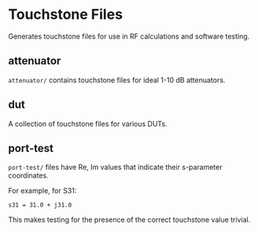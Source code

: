 # Touchstone Files

Generates touchstone files for use in RF calculations and software testing.

## attenuator

`attenuator/` contains touchstone files for ideal 1-10 dB attenuators.

## dut

A collection of touchstone files for various DUTs.

## port-test

`port-test/` files have Re, Im values that indicate their s-parameter coordinates.

For example, for S31:

`s31 = 31.0 + j31.0`

This makes testing for the presence of the correct touchstone value trivial.
